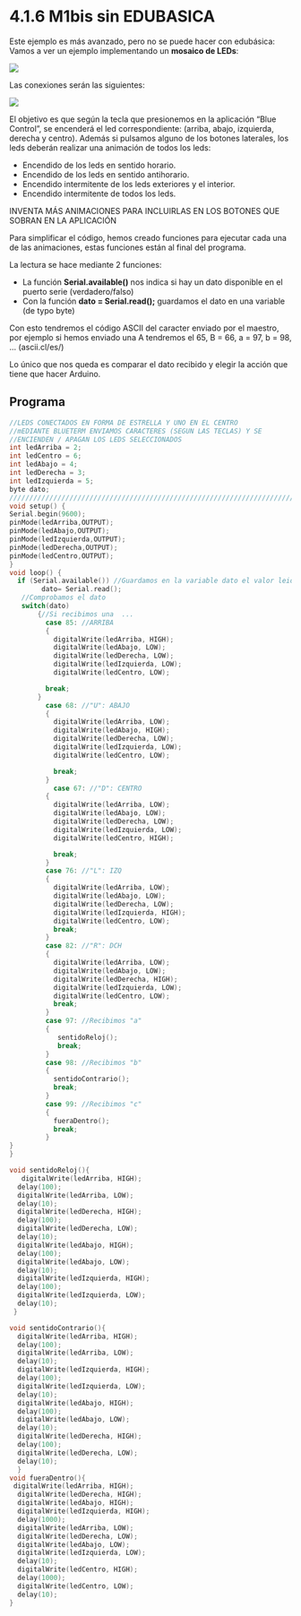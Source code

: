 # 4.1.6 M1bis sin EDUBASICA

Este ejemplo es más avanzado, pero no se puede hacer con edubásica: Vamos a ver un ejemplo implementando un **mosaico de LEDs**:

![](../../.gitbook/assets/captura_de_pantalla_2015-04-03_a_las_19.05.39.png)

Las conexiones serán las siguientes:

![](../../.gitbook/assets/captura_de_pantalla_2015-04-03_a_las_19.08.22.png)

El objetivo es que según la tecla que presionemos en la aplicación “Blue Control”, se encenderá el led correspondiente: \(arriba, abajo, izquierda, derecha y centro\). Además si pulsamos alguno de los botones laterales, los leds deberán realizar una animación de todos los leds:

* Encendido de los leds en sentido horario.
* Encendido de los leds en sentido antihorario.
* Encendido intermitente de los leds exteriores y el interior.
* Encendido intermitente de todos los leds.

INVENTA MÁS ANIMACIONES PARA INCLUIRLAS EN LOS BOTONES QUE SOBRAN EN LA APLICACIÓN

Para simplificar el código, hemos creado funciones para ejecutar cada una de las animaciones, estas funciones están al final del programa.

La lectura se hace mediante 2 funciones:

* La función **Serial.available\(\)** nos indica si hay un dato disponible en el puerto serie \(verdadero/falso\)
* Con la función **dato = Serial.read\(\);** guardamos el dato en una variable \(de typo byte\)

Con esto tendremos el código ASCII del caracter enviado por el maestro, por ejemplo si hemos enviado una A tendremos el 65, B = 66, a = 97, b = 98, ... \(ascii.cl/es/\)

Lo único que nos queda es comparar el dato recibido y elegir la acción que tiene que hacer Arduino.

## Programa

```cpp
//LEDS CONECTADOS EN FORMA DE ESTRELLA Y UNO EN EL CENTRO
//mEDIANTE BLUETERM ENVIAMOS CARACTERES (SEGUN LAS TECLAS) Y SE
//ENCIENDEN / APAGAN LOS LEDS SELECCIONADOS
int ledArriba = 2;
int ledCentro = 6;
int ledAbajo = 4;
int ledDerecha = 3;
int ledIzquierda = 5;
byte dato;
////////////////////////////////////////////////////////////////////////
void setup() {
Serial.begin(9600);
pinMode(ledArriba,OUTPUT);
pinMode(ledAbajo,OUTPUT);
pinMode(ledIzquierda,OUTPUT);
pinMode(ledDerecha,OUTPUT);
pinMode(ledCentro,OUTPUT);
}
void loop() {
  if (Serial.available()) //Guardamos en la variable dato el valor leido
        dato= Serial.read();
   //Comprobamos el dato
   switch(dato)
       {//Si recibimos una  ...
         case 85: //ARRIBA
         {
           digitalWrite(ledArriba, HIGH);
           digitalWrite(ledAbajo, LOW);
           digitalWrite(ledDerecha, LOW);
           digitalWrite(ledIzquierda, LOW);
           digitalWrite(ledCentro, LOW);

         break;
       }
         case 68: //"U": ABAJO
         {
           digitalWrite(ledArriba, LOW);
           digitalWrite(ledAbajo, HIGH);
           digitalWrite(ledDerecha, LOW);
           digitalWrite(ledIzquierda, LOW);
           digitalWrite(ledCentro, LOW);

           break;
         }
           case 67: //"D": CENTRO
         {
           digitalWrite(ledArriba, LOW);
           digitalWrite(ledAbajo, LOW);
           digitalWrite(ledDerecha, LOW);
           digitalWrite(ledIzquierda, LOW);
           digitalWrite(ledCentro, HIGH);

           break;
         }
         case 76: //"L": IZQ
         { 
           digitalWrite(ledArriba, LOW);
           digitalWrite(ledAbajo, LOW);
           digitalWrite(ledDerecha, LOW);
           digitalWrite(ledIzquierda, HIGH);
           digitalWrite(ledCentro, LOW);
           break;
         }
         case 82: //"R": DCH
         {
           digitalWrite(ledArriba, LOW);
           digitalWrite(ledAbajo, LOW);
           digitalWrite(ledDerecha, HIGH);
           digitalWrite(ledIzquierda, LOW);
           digitalWrite(ledCentro, LOW);
           break;
         }
         case 97: //Recibimos "a"
         {
            sentidoReloj();
            break;
         }
         case 98: //Recibimos "b"
         {
           sentidoContrario();
           break;           
         }
         case 99: //Recibimos "c"
         {
           fueraDentro();
           break;          
         }
}
}

void sentidoReloj(){
   digitalWrite(ledArriba, HIGH);   
  delay(100);                  
  digitalWrite(ledArriba, LOW);    
  delay(10); 
  digitalWrite(ledDerecha, HIGH);   
  delay(100);                  
  digitalWrite(ledDerecha, LOW);    
  delay(10); 
  digitalWrite(ledAbajo, HIGH);   
  delay(100);                  
  digitalWrite(ledAbajo, LOW);    
  delay(10); 
  digitalWrite(ledIzquierda, HIGH);   
  delay(100);                  
  digitalWrite(ledIzquierda, LOW);    
  delay(10); 
 }

void sentidoContrario(){
  digitalWrite(ledArriba, HIGH);   
  delay(100);                  
  digitalWrite(ledArriba, LOW);    
  delay(10); 
  digitalWrite(ledIzquierda, HIGH);   
  delay(100);                  
  digitalWrite(ledIzquierda, LOW);    
  delay(10); 
  digitalWrite(ledAbajo, HIGH);   
  delay(100);                  
  digitalWrite(ledAbajo, LOW);    
  delay(10); 
  digitalWrite(ledDerecha, HIGH);   
  delay(100);                  
  digitalWrite(ledDerecha, LOW);    
  delay(10); 
  }
void fueraDentro(){
 digitalWrite(ledArriba, HIGH);                     
  digitalWrite(ledDerecha, HIGH);    
  digitalWrite(ledAbajo, HIGH);                     
  digitalWrite(ledIzquierda, HIGH);
  delay(1000);
  digitalWrite(ledArriba, LOW);   
  digitalWrite(ledDerecha, LOW); 
  digitalWrite(ledAbajo, LOW); 
  digitalWrite(ledIzquierda, LOW);
  delay(10);
  digitalWrite(ledCentro, HIGH);   
  delay(1000);                  
  digitalWrite(ledCentro, LOW);    
  delay(10); 
}
```


